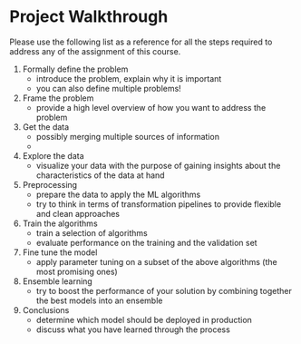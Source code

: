 # Project Walkthrough
Please use the following list as a reference for all the 
steps required to address any of the assignment of this course.

1. Formally define the problem
   - introduce the problem, explain why it is important
   - you can also define multiple problems!
2. Frame the problem
   - provide a high level overview of how you want to address the problem
3. Get the data
   - possibly merging multiple sources of information
   - 
3. Explore the data
   - visualize your data with the purpose of gaining insights about the
	 characteristics of the data at hand
4. Preprocessing
   - prepare the data to apply the ML algorithms
   - try to think in terms of transformation pipelines to provide flexible and clean approaches
5. Train the algorithms
   - train a selection of algorithms 
   - evaluate performance on the training and the validation set
6. Fine tune the model
   - apply parameter tuning on a subset of the above algorithms (the most promising ones)
7. Ensemble learning
   - try to boost the performance of your solution by combining together the best models into an ensemble
8. Conclusions
   - determine which model should be deployed in production
   - discuss what you have learned through the process



